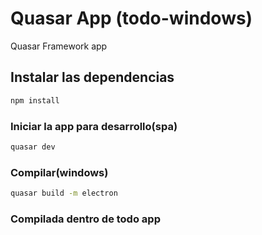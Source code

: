 # Quasar App (todo-windows)

Quasar Framework app

## Instalar las dependencias
```bash
npm install
```

### Iniciar la app para desarrollo(spa)
```bash
quasar dev
```


### Compilar(windows)
```bash
quasar build -m electron 
```

### Compilada dentro de todo app

